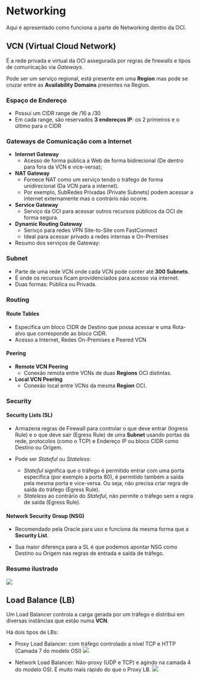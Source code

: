 # Networking
Aqui é apresentado como funciona a parte de Networking dentro da OCI.

## VCN (Virtual Cloud Network)

É a rede privada e virtual da OCI assegurada por regras de firewalls e tipos de comunicação via *Gateways*.

Pode ser um serviço regional, está presente em uma **Region** mas pode se cruzar entre as **Availability Domains** presentes na Region.

### Espaço de Endereço

- Possui um CIDR range de /16 a /30
- Em cada range, são reservados **3 endereços IP**: os 2 primeiros e o último para o CIDR

### Gateways de Comunicação com a Internet

- **Internet Gateway** 
    - Acesso de forma pública a Web de forma bidirecional (De dentro para fora da VCN e vice-versa);
- **NAT Gateway**
    - Fornece NAT como um serviço tendo o tráfego de forma unidirecional (Da VCN para a internet). 
    - Por exemplo, SubRedes Privadas (Private Subnets) podem acessar a internet externamente mas o contrário não ocorre.
- **Service Gateway** 
    - Serviço da OCI para acessar outros recursos públicos da OCI de forma segura.
- **Dynamic Routing Gateway**
    - Serivço para redes VPN Site-to-Site com FastConnect
    - Ideal para acessar privado a redes internas e On-Premises
- Resumo dos serviços de Gateway:
    

### Subnet

- Parte de uma rede VCN onde cada VCN pode conter até **300 Subnets**.
- É onde os recursos ficam providenciados para acesso via internet.
- Duas formas: Pública ou Privada.

### Routing

#### Route Tables
- Especifica um bloco CIDR de Destino que possa acessar e uma Rota-alvo que corresponde ao bloco CIDR.
- Acesso a Internet, Redes On-Premises e Peered VCN

#### Peering
- **Remote VCN Peering**
    - Conexão remota entre VCNs de duas **Regions** OCI distintas.
- **Local VCN Peering**
    - Conexão local entre VCNs da mesma **Region** OCI.

### Security

#### Security Lists (SL)
- Armazena regras de Firewall para controlar o que deve entrar (Ingress Rule) e o que deve sair (Egress Rule) de uma **Subnet** usando portas da rede, protocolos (como o TCP) e Endereço IP ou bloco CIDR como Destino ou Origem.

- Pode ser *Stateful* ou *Stateless*:
    - *Stateful* significa que o tráfego é permitido entrar com uma porta específica (por exemplo a porta 80), é permitido também a saída pela mesma porta e vice-versa. Ou seja, não precisa criar regra de saída do tráfego (Egress Rule).
    - *Stateless* ao contrário do *Stateful*, não permite o tráfego sem a regra de saída (Egress Rule).

#### Network Security Group (NSG)
- Recomendado pela Oracle para uso e funciona da mesma forma que a **Security List**.

- Sua maior diferença para a SL é que podemos apontar NSG como Destino ou Origem nas regras de entrada e saída de tráfego.

### Resumo ilustrado
![](../assets/img/topic3_img1.png)

## Load Balance (LB)

Um Load Balancer controla a carga gerada por um tráfego e distribui em diversas instâncias que estão numa **VCN**. 

Há dois tipos de LBs:

- Proxy Load Balancer: com tráfego controlado a nível TCP e HTTP (Camada 7 do modelo OSI)
![](../assets/img/topic3_img2.png)

- Network Load Balancer: Não-proxy (UDP e TCP) e agindo na camada 4 do modelo OSI. É muito mais rápido do que o Proxy LB.
![](../assets/img/topic3_img3.png)
